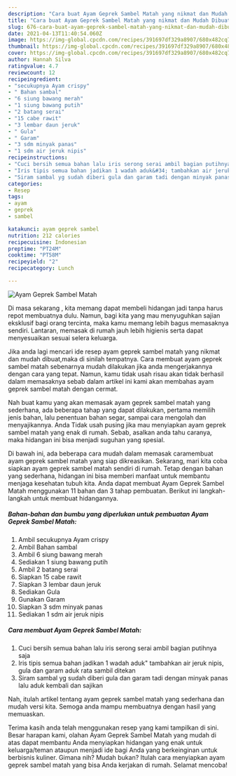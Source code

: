 ```yaml
---
description: "Cara buat Ayam Geprek Sambel Matah yang nikmat dan Mudah Dibuat"
title: "Cara buat Ayam Geprek Sambel Matah yang nikmat dan Mudah Dibuat"
slug: 676-cara-buat-ayam-geprek-sambel-matah-yang-nikmat-dan-mudah-dibuat
date: 2021-04-13T11:40:54.060Z
image: https://img-global.cpcdn.com/recipes/391697df329a8907/680x482cq70/ayam-geprek-sambel-matah-foto-resep-utama.jpg
thumbnail: https://img-global.cpcdn.com/recipes/391697df329a8907/680x482cq70/ayam-geprek-sambel-matah-foto-resep-utama.jpg
cover: https://img-global.cpcdn.com/recipes/391697df329a8907/680x482cq70/ayam-geprek-sambel-matah-foto-resep-utama.jpg
author: Hannah Silva
ratingvalue: 4.7
reviewcount: 12
recipeingredient:
- "secukupnya Ayam crispy"
- " Bahan sambal"
- "6 siung bawang merah"
- "1 siung bawang putih"
- "2 batang serai"
- "15 cabe rawit"
- "3 lembar daun jeruk"
- " Gula"
- " Garam"
- "3 sdm minyak panas"
- "1 sdm air jeruk nipis"
recipeinstructions:
- "Cuci bersih semua bahan lalu iris serong serai ambil bagian putihnya saja"
- "Iris tipis semua bahan jadikan 1 wadah aduk&#34; tambahkan air jeruk nipis, gula dan garam aduk rata sambil ditekan"
- "Siram sambal yg sudah diberi gula dan garam tadi dengan minyak panas lalu aduk kembali dan sajikan"
categories:
- Resep
tags:
- ayam
- geprek
- sambel

katakunci: ayam geprek sambel 
nutrition: 212 calories
recipecuisine: Indonesian
preptime: "PT24M"
cooktime: "PT58M"
recipeyield: "2"
recipecategory: Lunch

---
```



![Ayam Geprek Sambel Matah](https://img-global.cpcdn.com/recipes/391697df329a8907/680x482cq70/ayam-geprek-sambel-matah-foto-resep-utama.jpg)

Di masa  sekarang , kita memang dapat membeli hidangan jadi tanpa harus repot membuatnya dulu. Namun, bagi kita yang mau menyuguhkan sajian eksklusif bagi orang tercinta, maka kamu memang lebih bagus memasaknya sendiri. Lantaran, memasak di rumah jauh lebih higienis serta dapat menyesuaikan sesuai selera keluarga.

Jika anda lagi mencari ide resep ayam geprek sambel matah yang nikmat dan mudah dibuat,maka di sinilah tempatnya. Cara membuat ayam geprek sambel matah  sebenarnya mudah dilakukan jika anda mengerjakannya dengan cara yang tepat. Namun, kamu tidak usah risau akan tidak berhasil dalam memasaknya 
sebab dalam artikel ini kami akan membahas ayam geprek sambel matah dengan cermat.  



Nah buat kamu yang akan memasak ayam geprek sambel matah yang sederhana, ada beberapa tahap yang dapat dilakukan, pertama memilih jenis bahan, lalu penentuan bahan segar, sampai cara mengolah dan menyajikannya. Anda Tidak usah pusing jika mau menyiapkan ayam geprek sambel matah yang enak di rumah. Sebab, asalkan anda  tahu caranya, maka hidangan ini bisa menjadi suguhan yang spesial.

Di bawah ini, ada beberapa cara mudah dalam memasak caramembuat ayam geprek sambel matah yang siap dikreasikan. Sekarang, mari kita coba siapkan ayam geprek sambel matah sendiri di rumah. Tetap dengan bahan yang sederhana, hidangan ini bisa memberi manfaat untuk membantu menjaga kesehatan tubuh kita. Anda dapat membuat Ayam Geprek Sambel Matah menggunakan 11 bahan dan 3 tahap pembuatan. Berikut ini langkah-langkah untuk membuat hidangannya.

<!--inarticleads1-->

##### Bahan-bahan dan bumbu yang diperlukan untuk pembuatan Ayam Geprek Sambel Matah:

1. Ambil secukupnya Ayam crispy
1. Ambil  Bahan sambal
1. Ambil 6 siung bawang merah
1. Sediakan 1 siung bawang putih
1. Ambil 2 batang serai
1. Siapkan 15 cabe rawit
1. Siapkan 3 lembar daun jeruk
1. Sediakan  Gula
1. Gunakan  Garam
1. Siapkan 3 sdm minyak panas
1. Sediakan 1 sdm air jeruk nipis




<!--inarticleads2-->

##### Cara membuat Ayam Geprek Sambel Matah:

1. Cuci bersih semua bahan lalu iris serong serai ambil bagian putihnya saja
1. Iris tipis semua bahan jadikan 1 wadah aduk&#34; tambahkan air jeruk nipis, gula dan garam aduk rata sambil ditekan
1. Siram sambal yg sudah diberi gula dan garam tadi dengan minyak panas lalu aduk kembali dan sajikan




Nah, itulah artikel tentang  ayam geprek sambel matah  yang sederhana dan mudah versi kita. Semoga anda mampu membuatnya dengan hasil yang memuaskan. 

Terima kasih anda telah menggunakan resep yang kami tampilkan di sini. Besar harapan kami, olahan  Ayam Geprek Sambel Matah yang mudah di atas dapat membantu Anda menyiapkan hidangan yang enak untuk keluarga/teman ataupun menjadi ide bagi Anda yang berkeinginan untuk berbisnis kuliner. Gimana nih? Mudah bukan? Itulah cara menyiapkan ayam geprek sambel matah yang bisa Anda kerjakan di rumah. Selamat mencoba!

